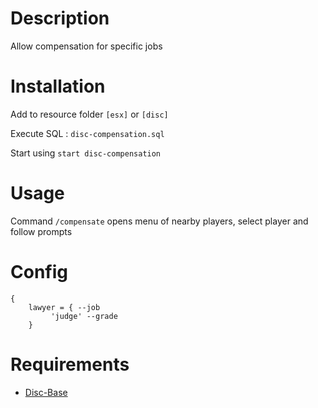 # Description

Allow compensation for specific jobs

# Installation
Add to resource folder `[esx]` or `[disc]`

Execute SQL : `disc-compensation.sql`

Start using `start disc-compensation`

# Usage

Command `/compensate` opens menu of nearby players, select player and follow prompts

# Config
```
{
    lawyer = { --job
         'judge' --grade
    }
```

# Requirements

- [Disc-Base](https://github.com/DiscworldZA/gta-resources/tree/master/disc-base)
